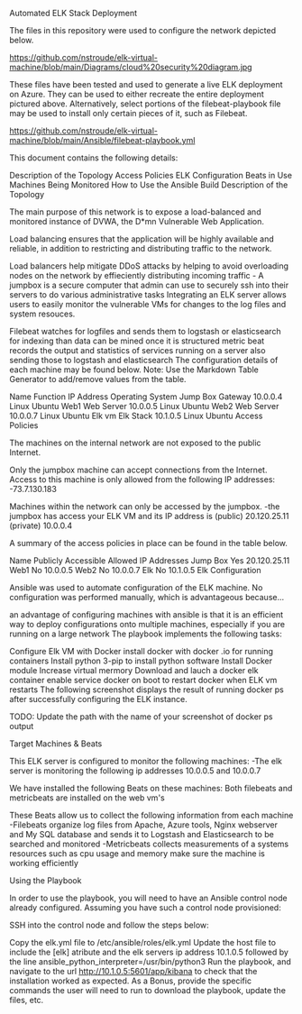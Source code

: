 Automated ELK Stack Deployment

The files in this repository were used to configure the network depicted below.

https://github.com/nstroude/elk-virtual-machine/blob/main/Diagrams/cloud%20security%20diagram.jpg

These files have been tested and used to generate a live ELK deployment on Azure. They can be used to either recreate the entire deployment pictured above. Alternatively, select portions of the filebeat-playbook file may be used to install only certain pieces of it, such as Filebeat.

https://github.com/nstroude/elk-virtual-machine/blob/main/Ansible/filebeat-playbook.yml

This document contains the following details:

Description of the Topology
Access Policies
ELK Configuration
Beats in Use
Machines Being Monitored
How to Use the Ansible Build
Description of the Topology

The main purpose of this network is to expose a load-balanced and monitored instance of DVWA, the D*mn Vulnerable Web Application.

Load balancing ensures that the application will be highly available and reliable, in addition to restricting and distributing traffic to the network.

Load balancers help mitigate DDoS attacks by helping to avoid overloading nodes on the network by effieciently distributing incoming traffic - A jumpbox is a secure computer that admin can use to securely ssh into their servers to do various administrative tasks
Integrating an ELK server allows users to easily monitor the vulnerable VMs for changes to the log files and system resouces.

Filebeat watches for logfiles and sends them to logstash or elasticsearch for indexing than data can be mined once it is structured
metric beat records the output and statistics of services running on a server also sending those to logstash and elasticsearch
The configuration details of each machine may be found below. Note: Use the Markdown Table Generator to add/remove values from the table.

Name	Function	IP Address	Operating System
Jump Box	Gateway	10.0.0.4	Linux Ubuntu
Web1	Web Server	10.0.0.5	Linux Ubuntu
Web2	Web Server	10.0.0.7	Linux Ubuntu
Elk vm	Elk Stack	10.1.0.5	Linux Ubuntu
Access Policies

The machines on the internal network are not exposed to the public Internet.

Only the jumpbox machine can accept connections from the Internet. Access to this machine is only allowed from the following IP addresses: -73.7.130.183

Machines within the network can only be accessed by the jumpbox. -the jumpbox has access your ELK VM and its IP address is (public) 20.120.25.11 (private) 10.0.0.4

A summary of the access policies in place can be found in the table below.

Name	Publicly Accessible	Allowed IP Addresses
Jump Box	Yes	20.120.25.11
Web1	No	10.0.0.5
Web2	No	10.0.0.7
Elk	No	10.1.0.5
Elk Configuration

Ansible was used to automate configuration of the ELK machine. No configuration was performed manually, which is advantageous because...

an advantage of configuring machines with ansible is that it is an efficient way to deploy configurations onto multiple machines, especially if you are running on a large network
The playbook implements the following tasks:

Configure Elk VM with Docker
install docker with docker .io for running containers
Install python 3-pip to install python software
Install Docker module
Increase virtual mermory
Download and lauch a docker elk container
enable service docker on boot to restart docker when ELK vm restarts
The following screenshot displays the result of running docker ps after successfully configuring the ELK instance.

TODO: Update the path with the name of your screenshot of docker ps output

Target Machines & Beats

This ELK server is configured to monitor the following machines: -The elk server is monitoring the following ip addresses 10.0.0.5 and 10.0.0.7

We have installed the following Beats on these machines: Both filebeats and metricbeats are installed on the web vm's

These Beats allow us to collect the following information from each machine -Filebeats organize log files from Apache, Azure tools, Nginx webserver and My SQL database and sends it to Logstash and Elasticsearch to be searched and monitored -Metricbeats collects measurements of a systems resources such as cpu usage and memory make sure the machine is working efficiently

Using the Playbook

In order to use the playbook, you will need to have an Ansible control node already configured. Assuming you have such a control node provisioned:

SSH into the control node and follow the steps below:

Copy the elk.yml file to /etc/ansible/roles/elk.yml
Update the host file to include the [elk] atribute and the elk servers ip address 10.1.0.5 followed by the line ansible_python_interpreter=/usr/bin/python3
Run the playbook, and navigate to the url http://10.1.0.5:5601/app/kibana to check that the installation worked as expected.
As a Bonus, provide the specific commands the user will need to run to download the playbook, update the files, etc.
